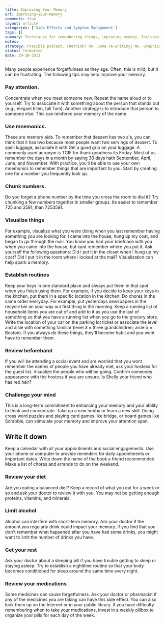 ```yaml
---
title: Improving Your Memory
url: improving-your-memory
comments: true
layout: article
categories: ['Side Effects and Symptom Management']
tags: []
summary: Techniques for remembering things, improving memory. Includes techniques like using mnemonics, visualization, routines, writing things down. 
notes:
strategy: Possible podcast. (Rethink? No. Some re-writing? No. Graphics or diagrams? No. Photography? No. Podcast or audio? Yes. Video? No)
status: formatted
date: 29-10-2012
---
```

Many people experience forgetfulness as they age. Often, this is mild, but it can be frustrating. The following tips may help improve your memory.

### Pay attention. 
Concentrate when you meet someone new. Repeat the name aloud or to yourself. Try to associate it with something about the person that stands out (e.g., elegant Ellen, tall Tom). Another strategy is to introduce that person to someone else. This can reinforce your memory of the name.

### Use mnemonics. 
These are memory aids.  To remember that dessert has two s's, you can think that it has two because most people want two servings of dessert. To spell luggage, associate it with Get a good grip on your luggage. A commonly used acronym is TGIF for thank goodness its Friday. Most of us remember the days in a month by saying 30 days hath September, April, June, and November. With practice, you'll be able to use your own mnemonics to remember things that are important to you.  Start by creating one for a number you frequently look up.

### Chunk numbers. 
Do you forget a phone number by the time you cross the room to dial it? Try chunking a few numbers together in smaller groups. Its easier to remember 725 and 3591, than 7253591. 

### Visualize things
For example, visualize what you were doing when you last remember having something you are looking for. I came into the house, hung up my coat, and began to go through the mail. You know you had your briefcase with you when you came into the house, but cant remember where you put it. Ask yourself the following questions: Did I put it in the closet when I hung up my coat? Did I put it in the room where I looked at the mail? Visualization can help spark a memory.

### Establish routines
Keep your keys in one standard place and always put them in that spot when you finish using them. For example, if you decide to keep your keys in the kitchen, put them in a specific location in the kitchen. Do chores in the same order everyday. For example, put yesterdays newspapers in the recycle bin on your way out first thing in the morning. Keep a running list of household items you are out of and add to it as you use the last of something so that you have a running list when you go to the grocery store. Write the location of your car on the parking lot ticket or associate the level and aisle with something familiar (level 3 = three grandchildren; aisle b = Boston). If you always do these things, they'll become habit and you wont have to remember them.

### Review beforehand
If you will be attending a social event and are worried that you wont remember the names of people you have already met, ask your hostess for the guest list. Visualize the people who will be going. Confirm someones appearance with the hostess if you are unsure. Is Shelly your friend who has red hair? 

### Challenge your mind
This is a long-term commitment to enhancing your memory and your ability to think and concentrate. Take up a new hobby or learn a new skill. Doing cross word puzzles and playing card games like bridge, or board games like Scrabble, can stimulate your memory and improve your attention span. 

## Write it down
Keep a calendar with all your appointments and social engagements. Use your phone or computer to provide reminders for daily appointments or important dates. Write down the name of the book a friend recommended. Make a list of chores and errands to do on the weekend. 

### Review your diet 
Are you eating a balanced diet? Keep a record of what you eat for a week or so and ask your doctor to review it with you. You may not be getting enough proteins, vitamins, and minerals.

### Limit alcohol
Alcohol can interfere with short-term memory. Ask your doctor if the amount you regularly drink could impact your memory. If you find that you don't remember what happened after you have had some drinks, you might want to limit the number of drinks you have.

### Get your rest
Ask your doctor about a sleeping pill if you have trouble getting to sleep or staying asleep. Try to establish a nighttime routine so that your body becomes conditioned for sleep around the same time every night. 
 
### Review your medications
Some medicines can cause forgetfulness. Ask your doctor or pharmacist if any of the medicines you are taking can have this side effect. You can also look them up on the Internet or in your public library. If you have difficulty remembering when to take your medications, invest in a weekly pillbox to organize your pills for each day of the week.